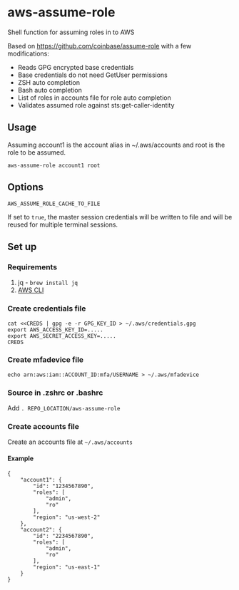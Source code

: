 # aws-assume-role
Shell function for assuming roles in to AWS

Based on https://github.com/coinbase/assume-role with a few modifications:

* Reads GPG encrypted base credentials
* Base credentials do not need GetUser permissions
* ZSH auto completion
* Bash auto completion
* List of roles in accounts file for role auto completion
* Validates assumed role against sts:get-caller-identity

## Usage
Assuming account1 is the account alias in ~/.aws/accounts and root is the role to be assumed.
```
aws-assume-role account1 root
```

## Options

`AWS_ASSUME_ROLE_CACHE_TO_FILE`

If set to `true`, the master session credentials will be written to file and will be reused for multiple terminal sessions.

## Set up

### Requirements
1. jq - `brew install jq`
2. [AWS CLI](http://docs.aws.amazon.com/cli/latest/userguide/installing.html)

### Create credentials file
```
cat <<CREDS | gpg -e -r GPG_KEY_ID > ~/.aws/credentials.gpg
export AWS_ACCESS_KEY_ID=.....
export AWS_SECRET_ACCESS_KEY=.....
CREDS
```

### Create mfadevice file

```
echo arn:aws:iam::ACCOUNT_ID:mfa/USERNAME > ~/.aws/mfadevice
```

### Source in .zshrc or .bashrc
Add `. REPO_LOCATION/aws-assume-role`

### Create accounts file

Create an accounts file at `~/.aws/accounts`

#### Example

```
{
    "account1": {
        "id": "1234567890",
        "roles": [
            "admin",
            "ro"
        ],
        "region": "us-west-2"
    },
    "account2": {
        "id": "2234567890",
        "roles": [
            "admin",
            "ro"
        ],
        "region": "us-east-1"
    }
}
```
